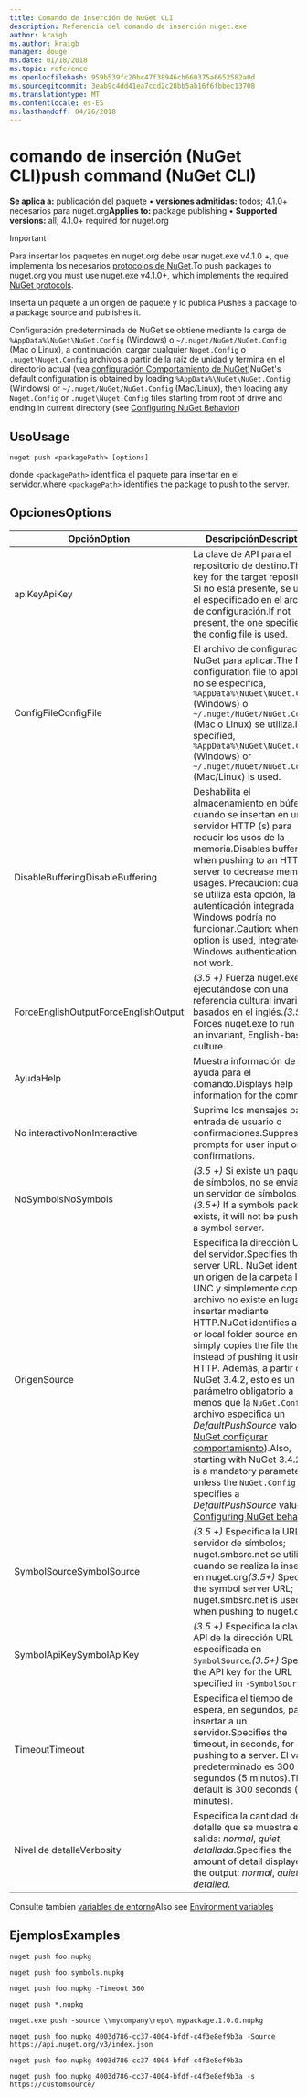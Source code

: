 ```yaml
---
title: Comando de inserción de NuGet CLI
description: Referencia del comando de inserción nuget.exe
author: kraigb
ms.author: kraigb
manager: douge
ms.date: 01/18/2018
ms.topic: reference
ms.openlocfilehash: 959b539fc20bc47f38946cb660375a6652582a0d
ms.sourcegitcommit: 3eab9c4dd41ea7ccd2c28bb5ab16f6fbbec13708
ms.translationtype: MT
ms.contentlocale: es-ES
ms.lasthandoff: 04/26/2018
---
```

# <a name="push-command-nuget-cli"></a><span data-ttu-id="c7584-103">comando de inserción (NuGet CLI)</span><span class="sxs-lookup"><span data-stu-id="c7584-103">push command (NuGet CLI)</span></span>

<span data-ttu-id="c7584-104">**Se aplica a:** publicación del paquete &bullet; **versiones admitidas:** todos; 4.1.0+ necesarios para nuget.org</span><span class="sxs-lookup"><span data-stu-id="c7584-104">**Applies to:** package publishing &bullet; **Supported versions:** all; 4.1.0+ required for nuget.org</span></span>

> [!Important]
> <span data-ttu-id="c7584-105">Para insertar los paquetes en nuget.org debe usar nuget.exe v4.1.0 +, que implementa los necesarios [protocolos de NuGet](../api/nuget-protocols.md).</span><span class="sxs-lookup"><span data-stu-id="c7584-105">To push packages to nuget.org you must use nuget.exe v4.1.0+, which implements the required [NuGet protocols](../api/nuget-protocols.md).</span></span>

<span data-ttu-id="c7584-106">Inserta un paquete a un origen de paquete y lo publica.</span><span class="sxs-lookup"><span data-stu-id="c7584-106">Pushes a package to a package source and publishes it.</span></span>

<span data-ttu-id="c7584-107">Configuración predeterminada de NuGet se obtiene mediante la carga de `%AppData%\NuGet\NuGet.Config` (Windows) o `~/.nuget/NuGet/NuGet.Config` (Mac o Linux), a continuación, cargar cualquier `Nuget.Config` o `.nuget\Nuget.Config` archivos a partir de la raíz de unidad y termina en el directorio actual (vea [configuración Comportamiento de NuGet](../consume-packages/configuring-nuget-behavior.md))</span><span class="sxs-lookup"><span data-stu-id="c7584-107">NuGet's default configuration is obtained by loading `%AppData%\NuGet\NuGet.Config` (Windows) or `~/.nuget/NuGet/NuGet.Config` (Mac/Linux), then loading any `Nuget.Config` or `.nuget\Nuget.Config` files starting from root of drive and ending in current directory (see [Configuring NuGet Behavior](../consume-packages/configuring-nuget-behavior.md))</span></span>

## <a name="usage"></a><span data-ttu-id="c7584-108">Uso</span><span class="sxs-lookup"><span data-stu-id="c7584-108">Usage</span></span>

```cli
nuget push <packagePath> [options]
```

<span data-ttu-id="c7584-109">donde `<packagePath>` identifica el paquete para insertar en el servidor.</span><span class="sxs-lookup"><span data-stu-id="c7584-109">where `<packagePath>` identifies the package to push to the server.</span></span>

## <a name="options"></a><span data-ttu-id="c7584-110">Opciones</span><span class="sxs-lookup"><span data-stu-id="c7584-110">Options</span></span>

| <span data-ttu-id="c7584-111">Opción</span><span class="sxs-lookup"><span data-stu-id="c7584-111">Option</span></span> | <span data-ttu-id="c7584-112">Descripción</span><span class="sxs-lookup"><span data-stu-id="c7584-112">Description</span></span> |
| --- | --- |
| <span data-ttu-id="c7584-113">apiKey</span><span class="sxs-lookup"><span data-stu-id="c7584-113">ApiKey</span></span> | <span data-ttu-id="c7584-114">La clave de API para el repositorio de destino.</span><span class="sxs-lookup"><span data-stu-id="c7584-114">The API key for the target repository.</span></span> <span data-ttu-id="c7584-115">Si no está presente, se utiliza el especificado en el archivo de configuración.</span><span class="sxs-lookup"><span data-stu-id="c7584-115">If not present,  the one specified in the config file is used.</span></span> |
| <span data-ttu-id="c7584-116">ConfigFile</span><span class="sxs-lookup"><span data-stu-id="c7584-116">ConfigFile</span></span> | <span data-ttu-id="c7584-117">El archivo de configuración de NuGet para aplicar.</span><span class="sxs-lookup"><span data-stu-id="c7584-117">The NuGet configuration file to apply.</span></span> <span data-ttu-id="c7584-118">Si no se especifica, `%AppData%\NuGet\NuGet.Config` (Windows) o `~/.nuget/NuGet/NuGet.Config` (Mac o Linux) se utiliza.</span><span class="sxs-lookup"><span data-stu-id="c7584-118">If not specified, `%AppData%\NuGet\NuGet.Config` (Windows) or `~/.nuget/NuGet/NuGet.Config` (Mac/Linux) is used.</span></span>|
| <span data-ttu-id="c7584-119">DisableBuffering</span><span class="sxs-lookup"><span data-stu-id="c7584-119">DisableBuffering</span></span> | <span data-ttu-id="c7584-120">Deshabilita el almacenamiento en búfer cuando se insertan en un servidor HTTP (s) para reducir los usos de la memoria.</span><span class="sxs-lookup"><span data-stu-id="c7584-120">Disables buffering when pushing to an HTTP(s) server to decrease memory usages.</span></span> <span data-ttu-id="c7584-121">Precaución: cuando se utiliza esta opción, la autenticación integrada de Windows podría no funcionar.</span><span class="sxs-lookup"><span data-stu-id="c7584-121">Caution: when this option is used, integrated Windows authentication might not work.</span></span> |
| <span data-ttu-id="c7584-122">ForceEnglishOutput</span><span class="sxs-lookup"><span data-stu-id="c7584-122">ForceEnglishOutput</span></span> | <span data-ttu-id="c7584-123">*(3.5 +)*  Fuerza nuget.exe ejecutándose con una referencia cultural invariable, basados en el inglés.</span><span class="sxs-lookup"><span data-stu-id="c7584-123">*(3.5+)* Forces nuget.exe to run using an invariant, English-based culture.</span></span> |
| <span data-ttu-id="c7584-124">Ayuda</span><span class="sxs-lookup"><span data-stu-id="c7584-124">Help</span></span> | <span data-ttu-id="c7584-125">Muestra información de ayuda para el comando.</span><span class="sxs-lookup"><span data-stu-id="c7584-125">Displays help information for the command.</span></span> |
| <span data-ttu-id="c7584-126">No interactivo</span><span class="sxs-lookup"><span data-stu-id="c7584-126">NonInteractive</span></span> | <span data-ttu-id="c7584-127">Suprime los mensajes para la entrada de usuario o confirmaciones.</span><span class="sxs-lookup"><span data-stu-id="c7584-127">Suppresses prompts for user input or confirmations.</span></span> |
| <span data-ttu-id="c7584-128">NoSymbols</span><span class="sxs-lookup"><span data-stu-id="c7584-128">NoSymbols</span></span> | <span data-ttu-id="c7584-129">*(3.5 +)*  Si existe un paquete de símbolos, no se enviarán a un servidor de símbolos.</span><span class="sxs-lookup"><span data-stu-id="c7584-129">*(3.5+)* If a symbols package exists, it will not be pushed to a symbol server.</span></span> |
| <span data-ttu-id="c7584-130">Origen</span><span class="sxs-lookup"><span data-stu-id="c7584-130">Source</span></span> | <span data-ttu-id="c7584-131">Especifica la dirección URL del servidor.</span><span class="sxs-lookup"><span data-stu-id="c7584-131">Specifies the server URL.</span></span> <span data-ttu-id="c7584-132">NuGet identifica un origen de la carpeta local o UNC y simplemente copia el archivo no existe en lugar de insertar mediante HTTP.</span><span class="sxs-lookup"><span data-stu-id="c7584-132">NuGet identifies a UNC or local folder source and simply copies the file there instead of pushing it using HTTP.</span></span>  <span data-ttu-id="c7584-133">Además, a partir de NuGet 3.4.2, esto es un parámetro obligatorio a menos que la `NuGet.Config` archivo especifica un *DefaultPushSource* valor (vea [NuGet configurar comportamiento](../consume-packages/configuring-nuget-behavior.md)).</span><span class="sxs-lookup"><span data-stu-id="c7584-133">Also, starting with NuGet 3.4.2, this is a mandatory parameter unless the `NuGet.Config` file specifies a *DefaultPushSource* value (see [Configuring NuGet behavior](../consume-packages/configuring-nuget-behavior.md)).</span></span> |
| <span data-ttu-id="c7584-134">SymbolSource</span><span class="sxs-lookup"><span data-stu-id="c7584-134">SymbolSource</span></span> | <span data-ttu-id="c7584-135">*(3.5 +)*  Especifica la URL del servidor de símbolos; nuget.smbsrc.net se utiliza cuando se realiza la inserción en nuget.org</span><span class="sxs-lookup"><span data-stu-id="c7584-135">*(3.5+)* Specifies the symbol server URL; nuget.smbsrc.net is used when pushing to nuget.org</span></span> |
| <span data-ttu-id="c7584-136">SymbolApiKey</span><span class="sxs-lookup"><span data-stu-id="c7584-136">SymbolApiKey</span></span> | <span data-ttu-id="c7584-137">*(3.5 +)*  Especifica la clave de API de la dirección URL especificada en `-SymbolSource`.</span><span class="sxs-lookup"><span data-stu-id="c7584-137">*(3.5+)* Specifies the API key for the URL specified in `-SymbolSource`.</span></span> |
| <span data-ttu-id="c7584-138">Timeout</span><span class="sxs-lookup"><span data-stu-id="c7584-138">Timeout</span></span> | <span data-ttu-id="c7584-139">Especifica el tiempo de espera, en segundos, para insertar a un servidor.</span><span class="sxs-lookup"><span data-stu-id="c7584-139">Specifies the timeout, in seconds, for pushing to a server.</span></span> <span data-ttu-id="c7584-140">El valor predeterminado es 300 segundos (5 minutos).</span><span class="sxs-lookup"><span data-stu-id="c7584-140">The default is 300 seconds (5 minutes).</span></span> |
| <span data-ttu-id="c7584-141">Nivel de detalle</span><span class="sxs-lookup"><span data-stu-id="c7584-141">Verbosity</span></span> | <span data-ttu-id="c7584-142">Especifica la cantidad de detalle que se muestra en la salida: *normal*, *quiet*, *detallada*.</span><span class="sxs-lookup"><span data-stu-id="c7584-142">Specifies the amount of detail displayed in the output: *normal*, *quiet*, *detailed*.</span></span> |

<span data-ttu-id="c7584-143">Consulte también [variables de entorno](cli-ref-environment-variables.md)</span><span class="sxs-lookup"><span data-stu-id="c7584-143">Also see [Environment variables](cli-ref-environment-variables.md)</span></span>

## <a name="examples"></a><span data-ttu-id="c7584-144">Ejemplos</span><span class="sxs-lookup"><span data-stu-id="c7584-144">Examples</span></span>

```cli
nuget push foo.nupkg

nuget push foo.symbols.nupkg

nuget push foo.nupkg -Timeout 360

nuget push *.nupkg

nuget.exe push -source \\mycompany\repo\ mypackage.1.0.0.nupkg

nuget push foo.nupkg 4003d786-cc37-4004-bfdf-c4f3e8ef9b3a -Source https://api.nuget.org/v3/index.json

nuget push foo.nupkg 4003d786-cc37-4004-bfdf-c4f3e8ef9b3a

nuget push foo.nupkg 4003d786-cc37-4004-bfdf-c4f3e8ef9b3a -s https://customsource/
```
